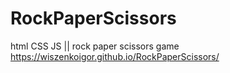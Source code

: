 # RockPaperScissors
html CSS JS  || rock paper scissors game
https://wiszenkoigor.github.io/RockPaperScissors/
